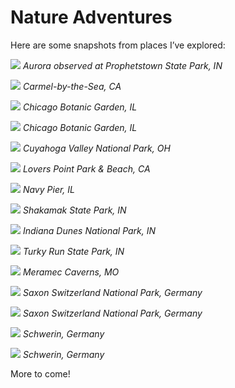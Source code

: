 # Nature Adventures

Here are some snapshots from places I’ve explored:

![](/aroraatpark.JPEG)
*Aurora observed at Prophetstown State Park, IN*

![](/carmelatsea.JPEG)
*Carmel-by-the-Sea, CA*

![](/chicagobotanic.JPEG)
*Chicago Botanic Garden, IL*

![](/chicagobotanic2.JPEG)
*Chicago Botanic Garden, IL*

![](/cuyahoga.JPEG)
*Cuyahoga Valley National Park, OH*

![](/loverspot.JPEG)
*Lovers Point Park & Beach, CA*

![](/navypier.JPEG)
*Navy Pier, IL*

![](/shakamak.JPEG)
*Shakamak State Park, IN*

![](/dunes.JPEG)
*Indiana Dunes National Park, IN*

![](/turkyrun.JPEG)
*Turky Run State Park, IN*

![](/stlouiscave.JPEG)
*Meramec Caverns, MO*

![](/dreston1.JPG)
*Saxon Switzerland National Park, Germany*

![](/dreston2.JPG)
*Saxon Switzerland National Park, Germany*

![](/shiweilin.JPG)
*Schwerin, Germany*

![](/shiweilin2.JPG)
*Schwerin, Germany*

More to come!
